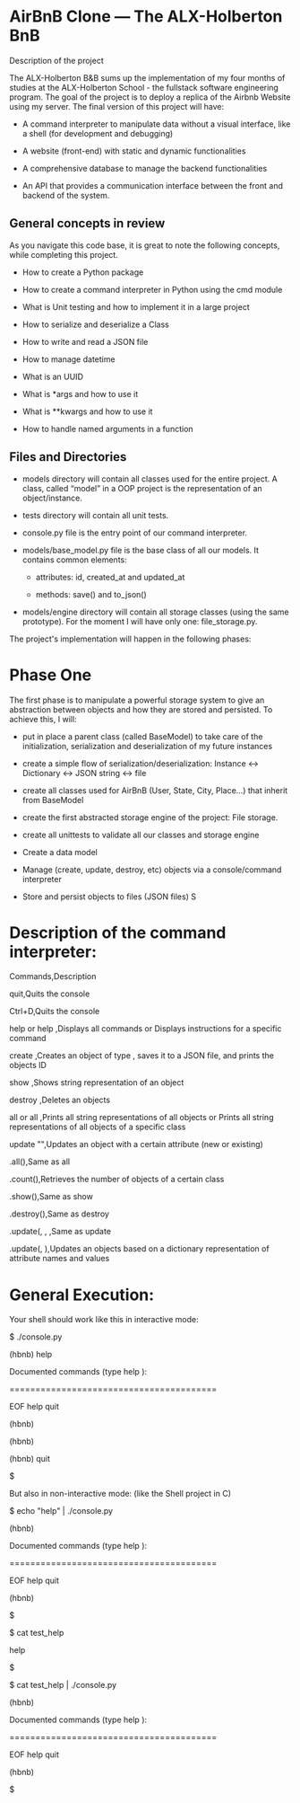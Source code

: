 # AirBnB Clone ― The ALX-Holberton BnB

Description of the project

The ALX-Holberton B&B sums up the implementation of my four months of studies at the ALX-Holberton School - the fullstack software engineering program. The goal of the project is to deploy a replica of the Airbnb Website using my server. The final version of this project will have:



 * A command interpreter to manipulate data without a visual interface, like a shell (for development and debugging)

 * A website (front-end) with static and dynamic functionalities

 * A comprehensive database to manage the backend functionalities

 * An API that provides a communication interface between the front and backend of the system.

## General concepts in review

As you navigate this code base, it is great to note the following concepts, while completing this project.



* How to create a Python package

* How to create a command interpreter in Python using the cmd module

* What is Unit testing and how to implement it in a large project

* How to serialize and deserialize a Class

* How to write and read a JSON file

* How to manage datetime

* What is an UUID

* What is *args and how to use it

* What is **kwargs and how to use it

* How to handle named arguments in a function

## Files and Directories

* models directory will contain all classes used for the entire project. A class, called “model” in a OOP project is the representation of an object/instance.

* tests directory will contain all unit tests.

* console.py file is the entry point of our command interpreter.

* models/base_model.py file is the base class of all our models. It contains common elements:

  * attributes: id, created_at and updated_at

  * methods: save() and to_json()

* models/engine directory will contain all storage classes (using the same prototype). For the moment I will have only one: file_storage.py.

The project's implementation will happen in the following phases:



# Phase One

The first phase is to manipulate a powerful storage system to give an abstraction between objects and how they are stored and persisted. To achieve this, I will:



* put in place a parent class (called BaseModel) to take care of the initialization, serialization and deserialization of my future instances

* create a simple flow of serialization/deserialization: Instance <-> Dictionary <-> JSON string <-> file

* create all classes used for AirBnB (User, State, City, Place…) that inherit from BaseModel

* create the first abstracted storage engine of the project: File storage.

* create all unittests to validate all our classes and storage engine

* Create a data model

* Manage (create, update, destroy, etc) objects via a console/command interpreter

* Store and persist objects to files (JSON files) S

# Description of the command interpreter:

Commands,Description

quit,Quits the console

Ctrl+D,Quits the console

help or help <command>,Displays all commands or Displays instructions for a specific command

create <class>,Creates an object of type , saves it to a JSON file, and prints the objects ID

show <class> <ID>,Shows string representation of an object

destroy <class> <ID>,Deletes an objects

all or all <class>,Prints all string representations of all objects or Prints all string representations of all objects of a specific class

update <class> <id> <attribute name> "<attribute value>",Updates an object with a certain attribute (new or existing)

<class>.all(),Same as all <class>

<class>.count(),Retrieves the number of objects of a certain class

<class>.show(<ID>),Same as show <class> <ID>

<class>.destroy(<ID>),Same as destroy <class> <ID>

<class>.update(<ID>, <attribute name>, <attribute value>,Same as update <class> <ID> <attribute name> <attribute value>

<class>.update(<ID>, <dictionary representation>),Updates an objects based on a dictionary representation of attribute names and values

# General Execution:

Your shell should work like this in interactive mode:



$ ./console.py

(hbnb) help



Documented commands (type help <topic>):

========================================

EOF  help  quit

(hbnb) 

(hbnb) 

(hbnb) quit

$

But also in non-interactive mode: (like the Shell project in C)



$ echo "help" | ./console.py

(hbnb)



Documented commands (type help <topic>):

========================================

EOF  help  quit

(hbnb) 

$

$ cat test_help

help

$

$ cat test_help | ./console.py

(hbnb)



Documented commands (type help <topic>):

========================================

EOF  help  quit

(hbnb)

$
